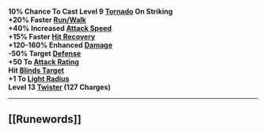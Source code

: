 **10% Chance To Cast Level 9 [Tornado](https://diablo.fandom.com/wiki/Tornado "Tornado") On Striking  
+20% Faster [Run/Walk](https://diablo.fandom.com/wiki/Run/Walk "Run/Walk")  
+40% Increased [Attack Speed](https://diablo.fandom.com/wiki/Attack_Speed "Attack Speed")  
+15% Faster [Hit Recovery](https://diablo.fandom.com/wiki/Hit_Recovery "Hit Recovery")  
+120-160% Enhanced [Damage](https://diablo.fandom.com/wiki/Damage "Damage")  
-50% Target [Defense](https://diablo.fandom.com/wiki/Defense "Defense")  
+50 To [Attack Rating](https://diablo.fandom.com/wiki/Attack_Rating "Attack Rating")  
Hit [Blinds Target](https://diablo.fandom.com/wiki/Blinds_Target "Blinds Target")  
+1 To [Light Radius](https://diablo.fandom.com/wiki/Light_Radius "Light Radius")  
Level 13 [Twister](https://diablo.fandom.com/wiki/Twister "Twister") (127 Charges)**

---
## [[Runewords]]